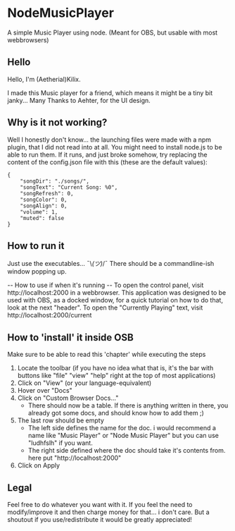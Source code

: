 # NodeMusicPlayer
A simple Music Player using node. (Meant for OBS, but usable with most webbrowsers)

## Hello
Hello, I'm (Aetherial)Kilix.

I made this Music player for a friend, which means it might be a tiny bit janky...
Many Thanks to Aehter, for the UI design.

## Why is it not working?
Well I honestly don't know... the launching files were made with a npm plugin, that I did not read into at all.
You might need to install node.js to be able to run them.
If it runs, and just broke somehow, try replacing the content of the config.json file with this (these are the default values):
```
{
    "songDir": "./songs/",
    "songText": "Current Song: %0",
    "songRefresh": 0,
    "songColor": 0,
    "songAlign": 0,
    "volume": 1,
    "muted": false
}
```
## How to run it
Just use the executables... ¯\\_(ツ)_/¯
There should be a commandline-ish window popping up.

-- How to use if when it's running --
To open the control panel, visit http://localhost:2000 in a webbrowser.
This application was designed to be used with OBS, as a docked window, for a quick tutorial on how to do that, look at the next "header".
To open the "Currently Playing" text, visit http://localhost:2000/current

## How to 'install' it inside OSB

Make sure to be able to read this 'chapter' while executing the steps

1. Locate the toolbar (if you have no idea what that is, it's the bar with buttons like "file" "view" "help" right at the top of most applications)
2. Click on "View" (or your language-equivalent)
3. Hover over "Docs"
4. Click on "Custom Browser Docs..."
   - There should now be a table. If there is anything written in there, you already got some docs, and should know how to add them ;)
5. The last row should be empty
   - The left side defines the name for the doc. i would recommend a name like "Music Player" or "Node Music Player" but you can use "ludhfslh" if you want.
   - The right side defined where the doc should take it's contents from. here put "http://localhost:2000"
6. Click on Apply

## Legal 
Feel free to do whatever you want with it.
If you feel the need to modify/improve it and then charge money for that... i don't care.
But a shoutout if you use/redistribute it would be greatly appreciated!
